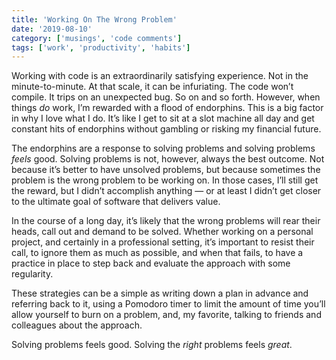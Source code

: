 ```yaml
---
title: 'Working On The Wrong Problem'
date: '2019-08-10'
category: ['musings', 'code comments']
tags: ['work', 'productivity', 'habits']
---
```


Working with code is an extraordinarily satisfying experience. Not in the minute-to-minute. At that scale, it can be infuriating. The code won’t compile. It trips on an unexpected bug. So on and so forth. However, when things _do_ work, I’m rewarded with a flood of endorphins. This is a big factor in why I love what I do. It’s like I get to sit at a slot machine all day and get constant hits of endorphins without gambling or risking my financial future.

The endorphins are a response to solving problems and solving problems _feels_ good. Solving problems is not, however, always the best outcome. Not because it’s better to have unsolved problems, but because sometimes the problem is the wrong problem to be working on. In those cases, I’ll still get the reward, but I didn’t accomplish anything — or at least I didn’t get closer to the ultimate goal of software that delivers value.

In the course of a long day, it’s likely that the wrong problems will rear their heads, call out and demand to be solved. Whether working on a personal project, and certainly in a professional setting, it’s important to resist their call, to ignore them as much as possible, and when that fails, to have a practice in place to step back and evaluate the approach with some regularity.

These strategies can be a simple as writing down a plan in advance and referring back to it, using a Pomodoro timer to limit the amount of time you’ll allow yourself to burn on a problem, and, my favorite, talking to friends and colleagues about the approach.

Solving problems feels good. Solving the _right_ problems feels _great_.
